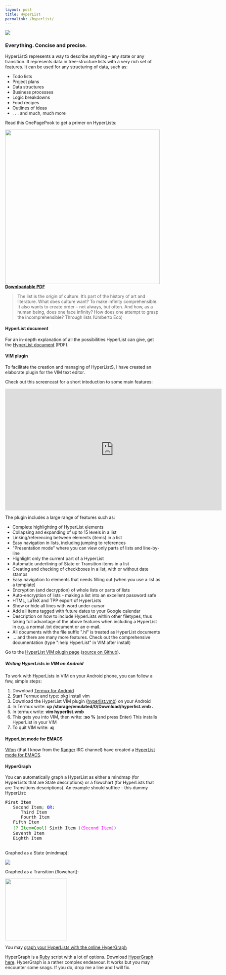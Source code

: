 ```yaml
---
layout: post
title: HyperList
permalink: /hyperlist/
---
```


![](/assets/img/hyperlist.png)

### Everything. Concise and precise.
HyperListS represents a way to describe anything – any state or any transition. It represents data in tree-structure lists with a very rich set of features. It can be used for any structuring of data, such as:

- Todo lists
- Project plans
- Data structures
- Business processes
- Logic breakdowns
- Food recipes
- Outlines of ideas
- . . . and much, much more

Read this OnePagePook to get a primer on HyperLists:

<img src="/assets/onepagebooks/7-hyperlist/cover.jpg" width="500"><br />
**[Downloadable PDF](/assets/onepagebooks/7-hyperlist/1PB_HyperList.pdf)**

> The list is the origin of culture. It’s part of the history of art and literature. What does culture want? To make infinity comprehensible. It also wants to create order – not always, but often. And how, as a human being, does one face infinity? How does one attempt to grasp the incomprehensible? Through lists (Umberto Eco)

#### HyperList document
For an in-depth explanation of all the possibilities HyperList can give, get the <a href="https://www.dropbox.com/s/u88hiepntca589w/hyperlist.pdf?raw=1" target="_blank" rel="noopener">HyperList document</a> (PDF).

#### VIM plugin
To facilitate the creation and managing of HyperListS, I have created an elaborate plugin for the VIM text editor.

Check out this screencast for a short intoduction to some main features:

<center><iframe width="700" height="394" src="https://isene.org/assets/videos/HyperListVIM.mp4" frameborder="0" allow="accelerometer; encrypted-media; gyroscope; picture-in-picture" allowfullscreen></iframe></center>

The plugin includes a large range of features such as:

- Complete highlighting of HyperList elements
- Collapsing and expanding of up to 15 levels in a list
- Linking/referencing between elements (items) in a list
- Easy navigation in lists, including jumping to references
- "Presentation mode" where you can view only parts of lists and line-by-line
- Highlight only the current part of a HyperList
- Automatic underlining of State or Transition items in a list
- Creating and checking of checkboxes in a list, with or without date stamps
- Easy navigation to elements that needs filling out (when you use a list as a template)
- Encryption (and decryption) of whole lists or parts of lists
- Auto-encryption of lists - making a list into an excellent password safe
- HTML, LaTeX and TPP export of HyperLists
- Show or hide all lines with word under cursor
- Add all items tagged with future dates to your Google calendar
- Description on how to include HyperLists within other filetypes, thus taking full advantage of the above features when including a HyperList in e.g. a normal .txt document or an e-mail.
- All documents with the file suffix ".hl" is treated as HyperList documents
- ... and there are many more features. Check out the comprehensive documentation (type ":help HyperList" in VIM after install)

Go to the <a href="http://www.vim.org/scripts/script.php?script_id=4006">HyperList VIM plugin page</a> (<a href="https://github.com/isene/hyperlist.vim" target="_blank" rel="noopener">source on Github</a>).

##### Writing HyperLists in VIM on Android
To work with HyperLists in VIM on your Android phone, you can follow a few, simple steps:
1. Download [Termux for Android](https://play.google.com/store/apps/details?id=com.termux)
2. Start Termux and type: pkg install vim
3. Download the HyperList VIM plugin ([hyperlist.vmb](https://www.vim.org/scripts/script.php?script_id=4006)) on your Android
4. In Termux write: <b>cp /storage/emulated/0/Download/hyperlist.vmb .</b>
5. In termux write: <b>vim hyperlist.vmb</b>
6. This gets you into VIM, then write: <b>:so %</b> (and press Enter) This installs HyperList in your VIM
7. To quit VIM write: <b>:q</b>

#### HyperList mode for EMACS
[Vifon](https://github.com/Vifon) (that I know from the
[Ranger](https://ranger.github.io/) IRC channel) have created a [HyperList
mode for EMACS](https://github.com/vifon/hyperlist-mode).

#### HyperGraph
You can automatically graph a HyperList as either a mindmap (for HyperLists that are State descriptions) or a flowchart (for HyperLists that are Transitions descriptions). An example should suffice - this dummy HyperList:
<pre><strong>First Item</strong>
   Second Item<span style="color:green;">;</span> <span style="color:blue;">OR: </span>
      Third Item
      Fourth Item
   Fifth Item
   <span style="color:green;">[? Item=Cool]</span> Sixth Item <span style="color:teal;">(</span><span style="color:magenta;">〈Second Item〉</span><span style="color:teal;">)</span>
   Seventh Item
   Eighth Item
</pre>
<br />
Graphed as a State (mindmap):

![](/assets/img/test_state1.png)

Graphed as a Transition (flowchart):

<img src="/assets/img/test_trans1.png" width="200" />

You may [graph your HyperLists with the online HyperGraph](https://isene.com/hypergraph.html)

HyperGraph is a [Ruby](http://en.wikipedia.org/wiki/Ruby_(programming_language)) script with a lot of options. Download [HyperGraph here](https://github.com/isene/hypergraph). HyperGraph is a rather complex endeavour. It works but you may encounter some snags. If you do, drop me a line and I will fix.
